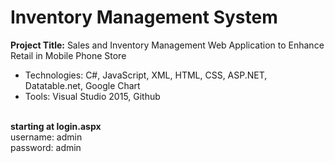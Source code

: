 # Inventory Management System
**Project Title:** Sales and Inventory Management Web Application to Enhance Retail in Mobile Phone Store
- Technologies: C#, JavaScript, XML, HTML, CSS, ASP.NET, Datatable.net, Google Chart
- Tools: Visual Studio 2015, Github
<br><br>

**starting at login.aspx**\
username: admin\
password: admin
